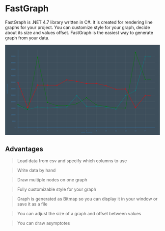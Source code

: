 # FastGraph
FastGraph is .NET 4.7 library written in C#. It is created for rendering line graphs for your project. You can customize style for your graph,
decide about its size and values offset. FastGraph is the easiest way to generate graph from your data.

![Alt text](img/screen1.png?raw=true "screen")

## Advantages
> Load data from csv and specify which columns to use 

> Write data by hand

> Draw multiple nodes on one graph

> Fully customizable style for your graph

> Graph is generated as Bitmap so you can display it in your window or save it as a file

> You can adjust the size of a graph and offset between values

> You can draw asymptotes

